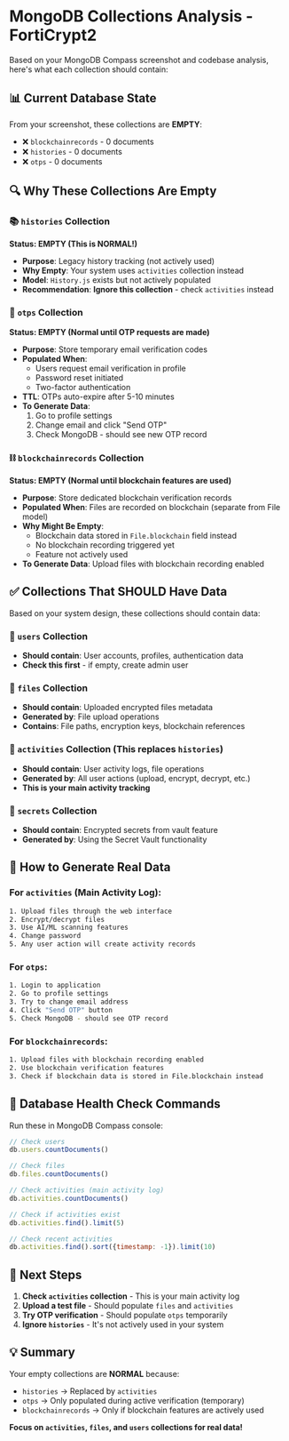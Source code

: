 # MongoDB Collections Analysis - FortiCrypt2

Based on your MongoDB Compass screenshot and codebase analysis, here's what each collection should contain:

## 📊 Current Database State
From your screenshot, these collections are **EMPTY**:
- ❌ `blockchainrecords` - 0 documents
- ❌ `histories` - 0 documents  
- ❌ `otps` - 0 documents

## 🔍 Why These Collections Are Empty

### 📚 `histories` Collection
**Status: EMPTY (This is NORMAL!)**
- **Purpose**: Legacy history tracking (not actively used)
- **Why Empty**: Your system uses `activities` collection instead
- **Model**: `History.js` exists but not actively populated
- **Recommendation**: **Ignore this collection** - check `activities` instead

### 📧 `otps` Collection  
**Status: EMPTY (Normal until OTP requests are made)**
- **Purpose**: Store temporary email verification codes
- **Populated When**: 
  - Users request email verification in profile
  - Password reset initiated
  - Two-factor authentication
- **TTL**: OTPs auto-expire after 5-10 minutes
- **To Generate Data**: 
  1. Go to profile settings
  2. Change email and click "Send OTP"
  3. Check MongoDB - should see new OTP record

### ⛓️ `blockchainrecords` Collection
**Status: EMPTY (Normal until blockchain features are used)**
- **Purpose**: Store dedicated blockchain verification records
- **Populated When**: Files are recorded on blockchain (separate from File model)
- **Why Might Be Empty**: 
  - Blockchain data stored in `File.blockchain` field instead
  - No blockchain recording triggered yet
  - Feature not actively used
- **To Generate Data**: Upload files with blockchain recording enabled

## ✅ Collections That SHOULD Have Data

Based on your system design, these collections should contain data:

### 👥 `users` Collection
- **Should contain**: User accounts, profiles, authentication data
- **Check this first** - if empty, create admin user

### 📁 `files` Collection  
- **Should contain**: Uploaded encrypted files metadata
- **Generated by**: File upload operations
- **Contains**: File paths, encryption keys, blockchain references

### 🎯 `activities` Collection (**This replaces `histories`**)
- **Should contain**: User activity logs, file operations
- **Generated by**: All user actions (upload, encrypt, decrypt, etc.)
- **This is your main activity tracking**

### 🔐 `secrets` Collection
- **Should contain**: Encrypted secrets from vault feature
- **Generated by**: Using the Secret Vault functionality

## 🚀 How to Generate Real Data

### For `activities` (Main Activity Log):
```bash
1. Upload files through the web interface
2. Encrypt/decrypt files  
3. Use AI/ML scanning features
4. Change password
5. Any user action will create activity records
```

### For `otps`:
```bash
1. Login to application
2. Go to profile settings  
3. Try to change email address
4. Click "Send OTP" button
5. Check MongoDB - should see OTP record
```

### For `blockchainrecords`:
```bash
1. Upload files with blockchain recording enabled
2. Use blockchain verification features
3. Check if blockchain data is stored in File.blockchain instead
```

## 🔧 Database Health Check Commands

Run these in MongoDB Compass console:

```javascript
// Check users
db.users.countDocuments()

// Check files  
db.files.countDocuments()

// Check activities (main activity log)
db.activities.countDocuments()

// Check if activities exist
db.activities.find().limit(5)

// Check recent activities
db.activities.find().sort({timestamp: -1}).limit(10)
```

## 🎯 Next Steps

1. **Check `activities` collection** - This is your main activity log
2. **Upload a test file** - Should populate `files` and `activities`
3. **Try OTP verification** - Should populate `otps` temporarily
4. **Ignore `histories`** - It's not actively used in your system

## 💡 Summary

Your empty collections are **NORMAL** because:
- `histories` → Replaced by `activities`
- `otps` → Only populated during active verification (temporary)  
- `blockchainrecords` → Only if blockchain features are actively used

**Focus on `activities`, `files`, and `users` collections for real data!**